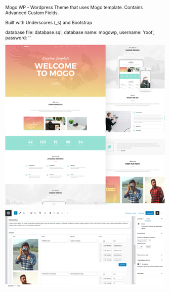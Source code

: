 Mogo WP - Wordpress Theme that uses Mogo template. Contains Advanced Custom Fields.

Built with Underscores (_s) and Bootstrap

database file: database.sql, database name: mogowp, username: 'root', password: ''

![Alt text](screenshot.png?raw=true "Home page")

![Alt text](screenshot2.png?raw=true "Home page")
